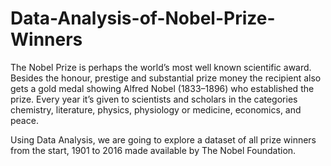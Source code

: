 # Data-Analysis-of-Nobel-Prize-Winners
<p>The Nobel Prize is perhaps the world’s most well known scientific award. Besides the honour, prestige and substantial prize money the recipient also gets a gold medal showing Alfred Nobel (1833–1896) who established the prize. Every year it’s given to scientists and scholars in the categories chemistry, literature, physics, physiology or medicine, economics, and peace.</p>
<p>Using Data Analysis, we are going to explore a dataset of all prize winners from the start, 1901 to 2016 made available by The Nobel Foundation.</p>
